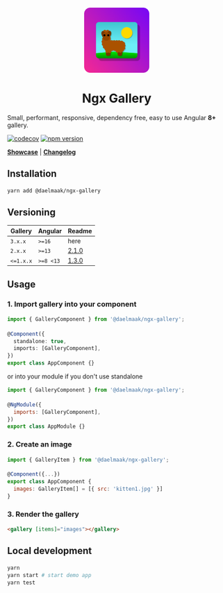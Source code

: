 <p align="center">
  <img width="150px" src="https://raw.githubusercontent.com/daelmaak/ngx-gallery/2bd4e961c590edeeac3cf9a230f504a51b7db8ad/apps/demo/src/assets/icons/logo.png" style="max-width:100%;">
</p>
<h1 align="center">Ngx Gallery</h1>

Small, performant, responsive, dependency free, easy to use Angular **8+** gallery.

[![codecov](https://codecov.io/gh/daelmaak/ngx-gallery/branch/master/graph/badge.svg?token=eQhl2BmseY)](https://codecov.io/gh/daelmaak/ngx-gallery)
[![npm version](https://badge.fury.io/js/%40daelmaak%2Fngx-gallery.svg)](https://badge.fury.io/js/%40daelmaak%2Fngx-gallery)

[**Showcase**](https://daelmaak.github.io/ngx-gallery/) |
[**Changelog**](https://github.com/daelmaak/ngx-gallery/blob/master/CHANGELOG.md)

## Installation

```sh
yarn add @daelmaak/ngx-gallery
```

## Versioning

| Gallery   | Angular   | Readme                                                       |
| --------- | --------- | ------------------------------------------------------------ |
| `3.x.x`   | `>=16`    | here                                                         |
| `2.x.x`   | `>=13`    | [2.1.0](https://github.com/daelmaak/ngx-gallery/tree/v2.1.0) |
| `<=1.x.x` | `>=8 <13` | [1.3.0](https://github.com/daelmaak/ngx-gallery/tree/v1.3.0) |

## Usage

### 1. Import gallery into your component

```ts
import { GalleryComponent } from '@daelmaak/ngx-gallery';

@Component({
  standalone: true,
  imports: [GalleryComponent],
})
export class AppComponent {}
```

or into your module if you don't use standalone

```js
import { GalleryComponent } from '@daelmaak/ngx-gallery';

@NgModule({
  imports: [GalleryComponent],
})
export class AppModule {}
```

### 2. Create an image

```js
import { GalleryItem } from '@daelmaak/ngx-gallery';

@Component({...})
export class AppComponent {
  images: GalleryItem[] = [{ src: 'kitten1.jpg' }]
}
```

### 3. Render the gallery

```html
<gallery [items]="images"></gallery>
```

## Local development

```sh
yarn
yarn start # start demo app
yarn test
```
